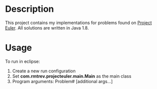 Description
===========

This project contains my implementations for problems found on
[Project Euler](http://projecteuler.net). All solutions are written in
Java 1.8.


Usage
=====

To run in eclipse:

 1. Create a new run configuration
 2. Set **com.rmtrev.projecteuler.main.Main** as the main class
 3. Program arguments: Problem# [additional args...]
